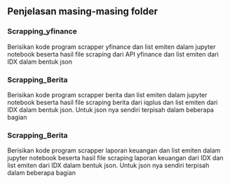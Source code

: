 ## Penjelasan masing-masing folder

### Scrapping_yfinance
Berisikan kode program scrapper yfinance dan list emiten dalam jupyter notebook beserta hasil file scraping dari API yfinance dan list emiten dari IDX dalam bentuk json

### Scrapping_Berita
Berisikan kode program scrapper berita dan list emiten dalam jupyter notebook beserta hasil file scraping berita dari iqplus dan list emiten dari IDX dalam bentuk json. Untuk json nya sendiri terpisah dalam beberapa bagian

### Scrapping_Berita
Berisikan kode program scrapper laporan keuangan dan list emiten dalam jupyter notebook beserta hasil file scraping laporan keuangan dari IDX dan list emiten dari IDX dalam bentuk json. Untuk json nya sendiri terpisah dalam beberapa bagian